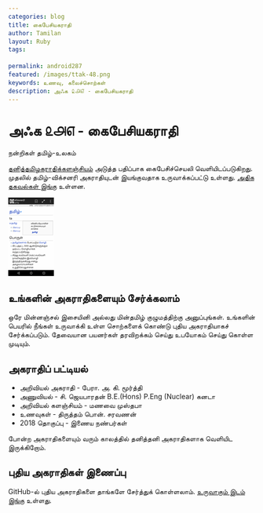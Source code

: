 ```yaml
---      
categories: blog      
title: கைபேசியகராதி  
author: Tamilan    
layout: Ruby    
tags:    
     
permalink: android287
featured: /images/ttak-48.png    
keywords: உணவு, கலைச்சொற்கள்  
description: அஃக ௨௮௭ - கைபேசியகராதி 
---   
```


# அஃக ௨௮௭ - கைபேசியகராதி

நன்றிகள் தமிழ்-உலகம்

[தனித்தமிழகராதிக்களஞ்சியம்](https://thanithamizhakarathikalanjiyam.github.io/) அடுத்த பதிப்பாக கைபேசிச்செயலி வெளியிடப்படுகிறது. முதலில் தமிழ்-விக்சனரி அகராதியுடன் இயங்குவதாக உருவாக்கப்பட்டு உள்ளது. [அதிக தகவல்கள் இங்கு](https://thanithamizhakarathikalanjiyam.github.io/android) உள்ளன.

<img src="/images/ttak_287.png">

## உங்களின் அகராதிகளையும் சேர்க்கலாம்

ஒரே மின்னஞ்சல் இசையினி அல்லது மின்தமிழ் குழுமத்திற்கு அனுப்புங்கள். உங்களின் பெயரில் நீங்கள் உருவாக்கி உள்ள சொற்களைக் கொண்டு புதிய அகராதியாகச் சேர்க்கப்படும். தேவையான பயனர்கள் தரவிறக்கம் செய்து உபயோகம் செய்து கொள்ள முடியும்.

## அகராதிப் பட்டியல்

- அறிவியல் அகராதி - பேரா. அ. கி. மூர்த்தி
- அணுவியல் - சி. ஜெயபாரதன் B.E.(Hons) P.Eng (Nuclear) கனடா
- அறிவியல் களஞ்சியம் - மணவை முஸ்தபா 
- உணவுகள் - திருத்தம் பொன். சரவணன்
- 2018 தொகுப்பு - இணைய நண்பர்கள்

போன்ற அகராதிகளையும் வரும் காலத்தில் தனித்தனி அகராதிகளாக வெளியிட இருக்கிறோம்.

## புதிய அகராதிகள் இணைப்பு

GitHub-ல் புதிய அகராதிகளை தாங்களே சேர்த்துக் கொள்ளலாம். [உருவாகும் இடம் இங்கு](https://github.com/ThaniThamizhAkarathiKalanjiyam/tam_ilakiyam) உள்ளது.